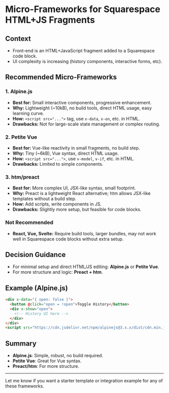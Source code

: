 # Micro-Frameworks for Squarespace HTML+JS Fragments

## Context
- Front-end is an HTML+JavaScript fragment added to a Squarespace code block.
- UI complexity is increasing (history components, interactive forms, etc).

## Recommended Micro-Frameworks

### 1. Alpine.js
- **Best for:** Small interactive components, progressive enhancement.
- **Why:** Lightweight (~10kB), no build tools, direct HTML usage, easy learning curve.
- **How:** `<script src="...">` tag, use `x-data`, `x-on`, etc. in HTML.
- **Drawbacks:** Not for large-scale state management or complex routing.

### 2. Petite Vue
- **Best for:** Vue-like reactivity in small fragments, no build step.
- **Why:** Tiny (~6kB), Vue syntax, direct HTML usage.
- **How:** `<script src="...">`, use `v-model`, `v-if`, etc. in HTML.
- **Drawbacks:** Limited to simple components.

### 3. htm/preact
- **Best for:** More complex UI, JSX-like syntax, small footprint.
- **Why:** Preact is a lightweight React alternative; htm allows JSX-like templates without a build step.
- **How:** Add scripts, write components in JS.
- **Drawbacks:** Slightly more setup, but feasible for code blocks.

### Not Recommended
- **React, Vue, Svelte:** Require build tools, larger bundles, may not work well in Squarespace code blocks without extra setup.

## Decision Guidance
- For minimal setup and direct HTML/JS editing: **Alpine.js** or **Petite Vue**.
- For more structure and logic: **Preact + htm**.

## Example (Alpine.js)
```html
<div x-data="{ open: false }">
  <button @click="open = !open">Toggle History</button>
  <div x-show="open">
    <!-- History UI here -->
  </div>
</div>
<script src="https://cdn.jsdelivr.net/npm/alpinejs@3.x.x/dist/cdn.min.js"></script>
```

## Summary
- **Alpine.js**: Simple, robust, no build required.
- **Petite Vue**: Great for Vue syntax.
- **Preact/htm**: For more structure.

---
Let me know if you want a starter template or integration example for any of these frameworks.
